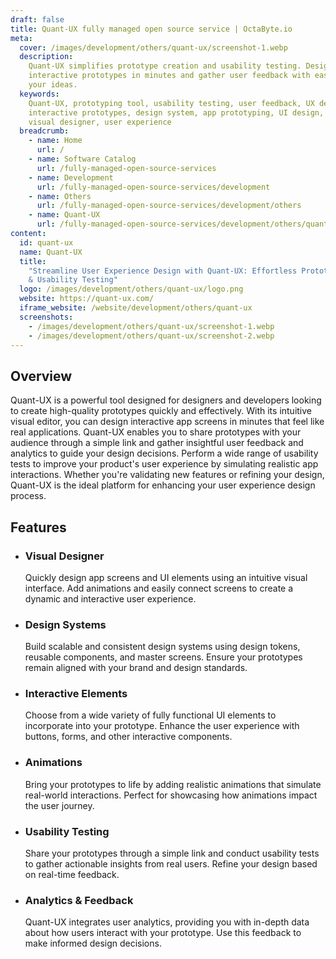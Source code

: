 ```yaml
---
draft: false
title: Quant-UX fully managed open source service | OctaByte.io
meta:
  cover: /images/development/others/quant-ux/screenshot-1.webp
  description:
    Quant-UX simplifies prototype creation and usability testing. Design
    interactive prototypes in minutes and gather user feedback with ease to validate
    your ideas.
  keywords:
    Quant-UX, prototyping tool, usability testing, user feedback, UX design,
    interactive prototypes, design system, app prototyping, UI design, app animations,
    visual designer, user experience
  breadcrumb:
    - name: Home
      url: /
    - name: Software Catalog
      url: /fully-managed-open-source-services
    - name: Development
      url: /fully-managed-open-source-services/development
    - name: Others
      url: /fully-managed-open-source-services/development/others
    - name: Quant-UX
      url: /fully-managed-open-source-services/development/others/quant-ux
content:
  id: quant-ux
  name: Quant-UX
  title:
    "Streamline User Experience Design with Quant-UX: Effortless Prototyping
    & Usability Testing"
  logo: /images/development/others/quant-ux/logo.png
  website: https://quant-ux.com/
  iframe_website: /website/development/others/quant-ux
  screenshots:
    - /images/development/others/quant-ux/screenshot-1.webp
    - /images/development/others/quant-ux/screenshot-2.webp
---
```


## Overview

Quant-UX is a powerful tool designed for designers and developers looking to create high-quality prototypes quickly and effectively. With its intuitive visual editor, you can design interactive app screens in minutes that feel like real applications. Quant-UX enables you to share prototypes with your audience through a simple link and gather insightful user feedback and analytics to guide your design decisions. Perform a wide range of usability tests to improve your product's user experience by simulating realistic app interactions. Whether you're validating new features or refining your design, Quant-UX is the ideal platform for enhancing your user experience design process.

## Features

- ### Visual Designer

  Quickly design app screens and UI elements using an intuitive visual interface. Add animations and easily connect screens to create a dynamic and interactive user experience.

- ### Design Systems

  Build scalable and consistent design systems using design tokens, reusable components, and master screens. Ensure your prototypes remain aligned with your brand and design standards.

- ### Interactive Elements

  Choose from a wide variety of fully functional UI elements to incorporate into your prototype. Enhance the user experience with buttons, forms, and other interactive components.

- ### Animations

  Bring your prototypes to life by adding realistic animations that simulate real-world interactions. Perfect for showcasing how animations impact the user journey.

- ### Usability Testing

  Share your prototypes through a simple link and conduct usability tests to gather actionable insights from real users. Refine your design based on real-time feedback.

- ### Analytics & Feedback

  Quant-UX integrates user analytics, providing you with in-depth data about how users interact with your prototype. Use this feedback to make informed design decisions.
